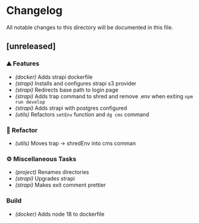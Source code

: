 # Changelog

All notable changes to this directory will be documented in this file.

## [unreleased]

### ⛰️  Features

- *(docker)* Adds strapi dockerfile
- *(strapi)* Installs and configures strapi s3 provider
- *(strapi)* Redirects base path to login page
- *(strapi)* Adds trap command to shred and remove .env when exiting `npm run develop`
- *(strapi)* Adds strapi with postgres configured
- *(utils)* Refactors `setEnv` function and `dg cms` command

### 🚜 Refactor

- *(utils)* Moves trap -> shredEnv into cms comman

### ⚙️ Miscellaneous Tasks

- *(project)* Renames directories
- *(strapi)* Upgrades strapi
- *(strapi)* Makes exit comment prettier

### Build

- *(docker)* Adds node 18 to dockerfile

<!-- generated by git-cliff -->
